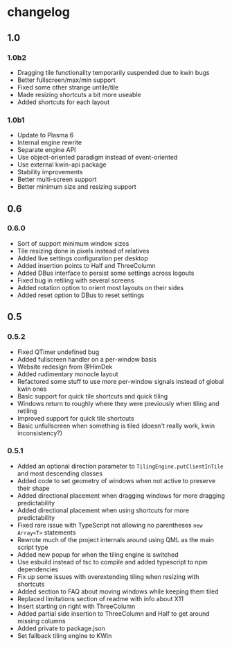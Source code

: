 # changelog

## 1.0

### 1.0b2

-   Dragging tile functionality temporarily suspended due to kwin bugs
-   Better fullscreen/max/min support
-   Fixed some other strange untile/tile
-   Made resizing shortcuts a bit more useable
-   Added shortcuts for each layout

### 1.0b1

-   Update to Plasma 6
-   Internal engine rewrite
-   Separate engine API
-   Use object-oriented paradigm instead of event-oriented
-   Use external kwin-api package
-   Stability improvements
-   Better multi-screen support
-   Better minimum size and resizing support

## 0.6

### 0.6.0

-   Sort of support minimum window sizes
-   Tile resizing done in pixels instead of relatives
-   Added live settings configuration per desktop
-   Added insertion points to Half and ThreeColumn
-   Added DBus interface to persist some settings across logouts
-   Fixed bug in retiling with several screens
-   Added rotation option to orient most layouts on their sides
-   Added reset option to DBus to reset settings

## 0.5

### 0.5.2

-   Fixed QTimer undefined bug
-   Added fullscreen handler on a per-window basis
-   Website redesign from @HimDek
-   Added rudimentary monocle layout
-   Refactored some stuff to use more per-window signals instead of global kwin ones
-   Basic support for quick tile shortcuts and quick tiling
-   Windows return to roughly where they were previously when tiling and retiling
-   Improved support for quick tile shortcuts
-   Basic unfullscreen when something is tiled (doesn't really work, kwin inconsistency?)

### 0.5.1

-   Added an optional direction parameter to `TilingEngine.putClientInTile` and most descending classes
-   Added code to set geometry of windows when not active to preserve their shape
-   Added directional placement when dragging windows for more dragging predictability
-   Added directional placement when using shortcuts for more predictability
-   Fixed rare issue with TypeScript not allowing no parentheses `new Array<T>` statements
-   Rewrote much of the project internals around using QML as the main script type
-   Added new popup for when the tiling engine is switched
-   Use esbuild instead of tsc to compile and added typescript to npm dependencies
-   Fix up some issues with overextending tiling when resizing with shortcuts
-   Added section to FAQ about moving windows while keeping them tiled
-   Replaced limitations section of readme with info about X11
-   Insert starting on right with ThreeColumn
-   Added partial side insertion to ThreeColumn and Half to get around missing columns
-   Added private to package.json
-   Set fallback tiling engine to KWin
